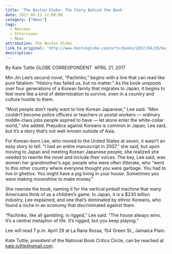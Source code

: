 ```yaml
---
title: 'The Boston Globe: The Story Behind the Book'
date: 2017-04-21 12:00:00
category: ["News"]
tags:
  - Reviews
  - Interviews
  - News
attribution: The Boston Globe
link_to_original: 'http://www.bostonglobe.com/arts/books/2017/04/20/korean-immigrants-struggle-hostile-japan/HyOKR60DOVqmrSXYNAqDOK/story.html?event=event25%20via%20@BostonGlobe'
description:
---
```



By Kate Tuttle GLOBE CORRESPONDENT  APRIL 21, 2017

Min Jin Lee’s second novel, “Pachinko,” begins with a line that can read like pure fatalism: “History has failed us, but no matter.” As the book unspools over four generations of a Korean family that migrates to Japan, it begins to feel more like a kind of determination to survive, even in a country and culture hostile to them.

“Most people don’t really want to hire Korean Japanese,” Lee said. “Men couldn’t become police officers or teachers or postal workers — ordinary middle-class jobs people aspired to have — let alone enter the white-collar world,” she added. Prejudice against Koreans is common in Japan, Lee said, but it’s a story that’s not well-known outside of Asia.

For Korean-born Lee, who moved to the United States at seven, it wasn’t an easy story to tell. “I had an entire manuscript in 2007,” she said, but upon moving to Japan and meeting Korean Japanese people, she realized she needed to rewrite the novel and include their voices. The key, Lee said, was women her grandmother’s age, people who were often illiterate, who “went to this other country where everyone thought you were garbage. You had to live in ghettos. You might have a pig living in your house. Sometimes you were making moonshine to make money.”

She rewrote the book, naming it for the vertical pinball machine that many Americans think of as a children’s game. In Japan, it is a $230 billion industry, Lee explained, and one that’s dominated by ethnic Koreans, who found a niche in an economy that discriminated against them.

“Pachinko, like all gambling, is rigged,” Lee said. “The house always wins. It’s a central metaphor of life. It’s rigged, but you keep playing.”

Lee will read 7 p.m. April 29 at La Rana Rossa, 154 Green St., Jamaica Plain.

Kate Tuttle, president of the National Book Critics Circle, can be reached at kate.tuttle@gmail.com.